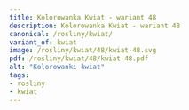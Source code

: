 ```yaml
---
title: Kolorowanka Kwiat - wariant 48
description: Kolorowanka Kwiat - wariant 48
canonical: /rosliny/kwiat/
variant_of: kwiat
image: /rosliny/kwiat/48/kwiat-48.svg
pdf: /rosliny/kwiat/48/kwiat-48.pdf
alt: "Kolorowanki kwiat"
tags:
- rosliny
- kwiat
---
```


